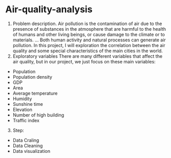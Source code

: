 # Air-quality-analysis
1. Problem description.
Air pollution is the contamination of air due to the presence of substances in the atmosphere that are harmful to the health of humans and other living beings, or cause damage to the climate or to materials. ... Both human activity and natural processes can generate air pollution.
In this project, I will exploration the correlation between the air quality and some special characteristics of the main cities in the world.
2. Exploratory variables
    There are many different variables that affect the air quality, but in our project, we just focus on these main variables:
+ Population
+ Population density
+ GDP
+ Area
+ Average temperature
+ Humidity
+ Sunshine time
+ Elevation
+ Number of high building
+ Traffic index
3. Step:
  + Data Craling
  + Data Cleaning
  + Data visualization
